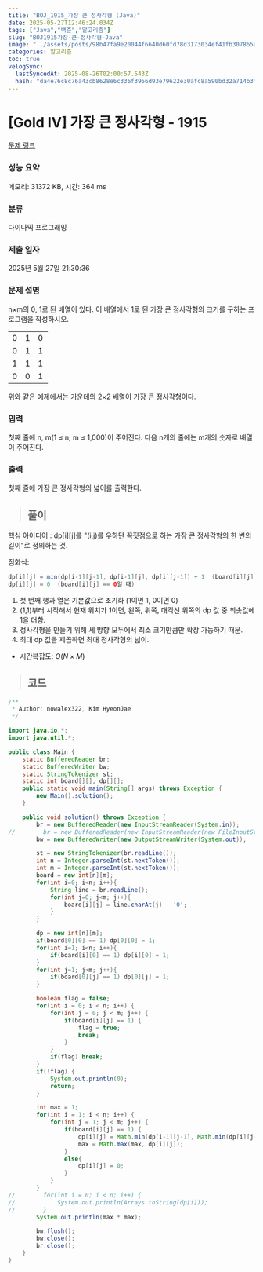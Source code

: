 ```yaml
---
title: "BOJ_1915_가장 큰 정사각형 (Java)"
date: 2025-05-27T12:46:24.034Z
tags: ["Java","백준","알고리즘"]
slug: "BOJ1915가장-큰-정사각형-Java"
image: "../assets/posts/98b47fa9e20044f6640d60fd78d3173034ef41fb307865aec011a60904132155.png"
categories: 알고리즘
toc: true
velogSync:
  lastSyncedAt: 2025-08-26T02:00:57.543Z
  hash: "da4e76c8c76a43cb8628e6c336f3966d93e79622e30afc8a590bd32a714b3f47"
---
```


# [Gold IV] 가장 큰 정사각형 - 1915 

[문제 링크](https://www.acmicpc.net/problem/1915) 

### 성능 요약

메모리: 31372 KB, 시간: 364 ms

### 분류

다이나믹 프로그래밍

### 제출 일자

2025년 5월 27일 21:30:36

### 문제 설명

<p>n×m의 0, 1로 된 배열이 있다. 이 배열에서 1로 된 가장 큰 정사각형의 크기를 구하는 프로그램을 작성하시오.</p>

<table class="table table-bordered" style="width: 16%">
	<tbody>
		<tr>
			<td style="width: 4%; text-align: center;">0</td>
			<td style="width: 4%; text-align: center;">1</td>
			<td style="width: 4%; text-align: center;">0</td>
			<td style="width: 4%; text-align: center;">0</td>
		</tr>
		<tr>
			<td style="text-align: center;">0</td>
			<td style="text-align: center;">1</td>
			<td style="text-align: center;">1</td>
			<td style="text-align: center;">1</td>
		</tr>
		<tr>
			<td style="text-align: center;">1</td>
			<td style="text-align: center;">1</td>
			<td style="text-align: center;">1</td>
			<td style="text-align: center;">0</td>
		</tr>
		<tr>
			<td style="text-align: center;">0</td>
			<td style="text-align: center;">0</td>
			<td style="text-align: center;">1</td>
			<td style="text-align: center;">0</td>
		</tr>
	</tbody>
</table>

<p>위와 같은 예제에서는 가운데의 2×2 배열이 가장 큰 정사각형이다.</p>

### 입력 

 <p>첫째 줄에 n, m(1 ≤ n, m ≤ 1,000)이 주어진다. 다음 n개의 줄에는 m개의 숫자로 배열이 주어진다.</p>

### 출력 

 <p>첫째 줄에 가장 큰 정사각형의 넓이를 출력한다.</p>

> ## 풀이

핵심 아이디어 : dp[i][j]를 "(i,j)를 우하단 꼭짓점으로 하는 가장 큰 정사각형의 한 변의 길이"로 정의하는 것.

점화식:
```java
dp[i][j] = min(dp[i-1][j-1], dp[i-1][j], dp[i][j-1]) + 1  (board[i][j] == 1일 때)
dp[i][j] = 0  (board[i][j] == 0일 때)
```


1. 첫 번째 행과 열은 기본값으로 초기화 (1이면 1, 0이면 0)
2. (1,1)부터 시작해서 현재 위치가 1이면, 왼쪽, 위쪽, 대각선 위쪽의 dp 값 중 최솟값에 1을 더함.
3. 정사각형을 만들기 위해 세 방향 모두에서 최소 크기만큼만 확장 가능하기 때문.
4. 최대 dp 값을 제곱하면 최대 정사각형의 넓이.

- 시간복잡도: $O(N×M)$

> ## 코드

```java
/**
 * Author: nowalex322, Kim HyeonJae
 */

import java.io.*;
import java.util.*;

public class Main {
    static BufferedReader br;
    static BufferedWriter bw;
    static StringTokenizer st;
    static int board[][], dp[][];
    public static void main(String[] args) throws Exception {
        new Main().solution();
    }

    public void solution() throws Exception {
        br = new BufferedReader(new InputStreamReader(System.in));
//        br = new BufferedReader(new InputStreamReader(new FileInputStream("src/main/java/BOJ_1915_가장큰정사각형/input.txt")));
        bw = new BufferedWriter(new OutputStreamWriter(System.out));

        st = new StringTokenizer(br.readLine());
        int n = Integer.parseInt(st.nextToken());
        int m = Integer.parseInt(st.nextToken());
        board = new int[n][m];
        for(int i=0; i<n; i++){
            String line = br.readLine();
            for(int j=0; j<m; j++){
                board[i][j] = line.charAt(j) - '0';
            }
        }

        dp = new int[n][m];
        if(board[0][0] == 1) dp[0][0] = 1;
        for(int i=1; i<n; i++){
            if(board[i][0] == 1) dp[i][0] = 1;
        }
        for(int j=1; j<m; j++){
            if(board[0][j] == 1) dp[0][j] = 1;
        }

        boolean flag = false;
        for(int i = 0; i < n; i++) {
            for(int j = 0; j < m; j++) {
                if(board[i][j] == 1) {
                    flag = true;
                    break;
                }
            }
            if(flag) break;
        }
        if(!flag) {
            System.out.println(0);
            return;
        }

        int max = 1;
        for(int i = 1; i < n; i++) {
            for(int j = 1; j < m; j++) {
                if(board[i][j] == 1) {
                    dp[i][j] = Math.min(dp[i-1][j-1], Math.min(dp[i][j-1], dp[i-1][j])) + 1;
                    max = Math.max(max, dp[i][j]);
                }
                else{
                    dp[i][j] = 0;
                }
            }
        }
//        for(int i = 0; i < n; i++) {
//            System.out.println(Arrays.toString(dp[i]));
//        }
        System.out.println(max * max);

        bw.flush();
        bw.close();
        br.close();
    }
}
```